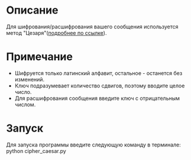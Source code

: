 # Описание 
Для шифрования/расшифрования вашего сообщения используется метод "Цезаря"([подробнее по ссылке](https://ru.wikipedia.org/wiki/%D0%A8%D0%B8%D1%84%D1%80_%D0%A6%D0%B5%D0%B7%D0%B0%D1%80%D1%8F)).

# Примечание
* Шифруется только латинский алфавит, остальное - останется без изменений.
* Ключ подразумевает количество сдвигов, поэтому вводите целое число.
* Для расшифрования сообщения введите ключ с отрицательным числом.

# Запуск
Для запуска программы введите следующую команду в терминале:
python cipher_caesar.py
